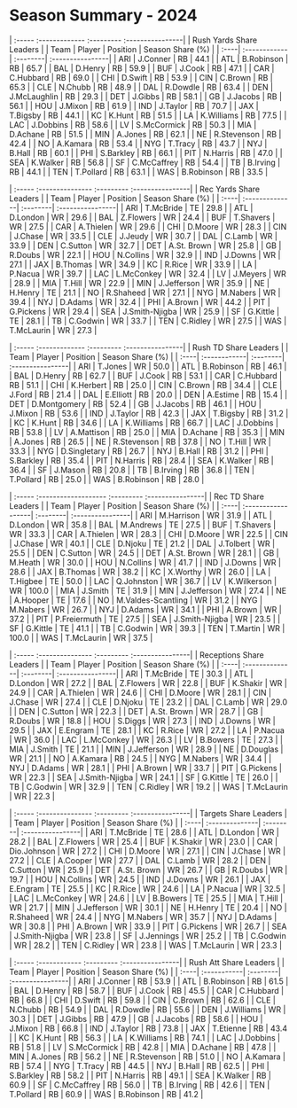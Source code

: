 # Season Summary - 2024

| :----- :------------- :--------- :----------------|
|              Rush Yards Share Leaders             |
| Team | Player       | Position | Season Share (%) |
| :----| :------------| :--------| :----------------|
| ARI  | J.Conner     | RB       | 44.1             |
| ATL  | B.Robinson   | RB       | 65.7             |
| BAL  | D.Henry      | RB       | 59.9             |
| BUF  | J.Cook       | RB       | 47.1             |
| CAR  | C.Hubbard    | RB       | 69.0             |
| CHI  | D.Swift      | RB       | 53.9             |
| CIN  | C.Brown      | RB       | 65.3             |
| CLE  | N.Chubb      | RB       | 48.9             |
| DAL  | R.Dowdle     | RB       | 63.4             |
| DEN  | J.McLaughlin | RB       | 29.3             |
| DET  | J.Gibbs      | RB       | 58.1             |
| GB   | J.Jacobs     | RB       | 56.1             |
| HOU  | J.Mixon      | RB       | 61.9             |
| IND  | J.Taylor     | RB       | 70.7             |
| JAX  | T.Bigsby     | RB       | 44.1             |
| KC   | K.Hunt       | RB       | 51.5             |
| LA   | K.Williams   | RB       | 77.5             |
| LAC  | J.Dobbins    | RB       | 58.6             |
| LV   | S.McCormick  | RB       | 50.3             |
| MIA  | D.Achane     | RB       | 51.5             |
| MIN  | A.Jones      | RB       | 62.1             |
| NE   | R.Stevenson  | RB       | 42.4             |
| NO   | A.Kamara     | RB       | 53.4             |
| NYG  | T.Tracy      | RB       | 43.7             |
| NYJ  | B.Hall       | RB       | 60.1             |
| PHI  | S.Barkley    | RB       | 66.1             |
| PIT  | N.Harris     | RB       | 47.0             |
| SEA  | K.Walker     | RB       | 56.8             |
| SF   | C.McCaffrey  | RB       | 54.4             |
| TB   | B.Irving     | RB       | 44.1             |
| TEN  | T.Pollard    | RB       | 63.1             |
| WAS  | B.Robinson   | RB       | 33.5             |

| :----- :--------------- :--------- :----------------|
|               Rec Yards Share Leaders               |
| Team | Player         | Position | Season Share (%) |
| :----| :--------------| :--------| :----------------|
| ARI  | T.McBride      | TE       | 29.8             |
| ATL  | D.London       | WR       | 29.6             |
| BAL  | Z.Flowers      | WR       | 24.4             |
| BUF  | T.Shavers      | WR       | 27.5             |
| CAR  | A.Thielen      | WR       | 29.6             |
| CHI  | D.Moore        | WR       | 28.3             |
| CIN  | J.Chase        | WR       | 33.5             |
| CLE  | J.Jeudy        | WR       | 30.7             |
| DAL  | C.Lamb         | WR       | 33.9             |
| DEN  | C.Sutton       | WR       | 32.7             |
| DET  | A.St. Brown    | WR       | 25.8             |
| GB   | R.Doubs        | WR       | 22.1             |
| HOU  | N.Collins      | WR       | 32.9             |
| IND  | J.Downs        | WR       | 27.1             |
| JAX  | B.Thomas       | WR       | 34.9             |
| KC   | R.Rice         | WR       | 33.9             |
| LA   | P.Nacua        | WR       | 39.7             |
| LAC  | L.McConkey     | WR       | 32.4             |
| LV   | J.Meyers       | WR       | 28.9             |
| MIA  | T.Hill         | WR       | 22.9             |
| MIN  | J.Jefferson    | WR       | 35.9             |
| NE   | H.Henry        | TE       | 21.1             |
| NO   | R.Shaheed      | WR       | 27.1             |
| NYG  | M.Nabers       | WR       | 39.4             |
| NYJ  | D.Adams        | WR       | 32.4             |
| PHI  | A.Brown        | WR       | 44.2             |
| PIT  | G.Pickens      | WR       | 29.4             |
| SEA  | J.Smith-Njigba | WR       | 25.9             |
| SF   | G.Kittle       | TE       | 28.1             |
| TB   | C.Godwin       | WR       | 33.7             |
| TEN  | C.Ridley       | WR       | 27.5             |
| WAS  | T.McLaurin     | WR       | 27.3             |

| :----- :------------- :--------- :----------------|
|               Rush TD Share Leaders               |
| Team | Player       | Position | Season Share (%) |
| :----| :------------| :--------| :----------------|
| ARI  | T.Jones      | WR       | 50.0             |
| ATL  | B.Robinson   | RB       | 46.1             |
| BAL  | D.Henry      | RB       | 62.7             |
| BUF  | J.Cook       | RB       | 53.1             |
| CAR  | C.Hubbard    | RB       | 51.1             |
| CHI  | K.Herbert    | RB       | 25.0             |
| CIN  | C.Brown      | RB       | 34.4             |
| CLE  | J.Ford       | RB       | 21.4             |
| DAL  | E.Elliott    | RB       | 20.0             |
| DEN  | A.Estime     | RB       | 15.4             |
| DET  | D.Montgomery | RB       | 52.4             |
| GB   | J.Jacobs     | RB       | 46.1             |
| HOU  | J.Mixon      | RB       | 53.6             |
| IND  | J.Taylor     | RB       | 42.3             |
| JAX  | T.Bigsby     | RB       | 31.2             |
| KC   | K.Hunt       | RB       | 34.6             |
| LA   | K.Williams   | RB       | 66.7             |
| LAC  | J.Dobbins    | RB       | 53.8             |
| LV   | A.Mattison   | RB       | 25.0             |
| MIA  | D.Achane     | RB       | 35.3             |
| MIN  | A.Jones      | RB       | 26.5             |
| NE   | R.Stevenson  | RB       | 37.8             |
| NO   | T.Hill       | WR       | 33.3             |
| NYG  | D.Singletary | RB       | 26.7             |
| NYJ  | B.Hall       | RB       | 31.2             |
| PHI  | S.Barkley    | RB       | 35.4             |
| PIT  | N.Harris     | RB       | 28.4             |
| SEA  | K.Walker     | RB       | 36.4             |
| SF   | J.Mason      | RB       | 20.8             |
| TB   | B.Irving     | RB       | 36.8             |
| TEN  | T.Pollard    | RB       | 25.0             |
| WAS  | B.Robinson   | RB       | 28.0             |

| :----- :------------------- :--------- :----------------|
|                   Rec TD Share Leaders                  |
| Team | Player             | Position | Season Share (%) |
| :----| :------------------| :--------| :----------------|
| ARI  | M.Harrison         | WR       | 31.9             |
| ATL  | D.London           | WR       | 35.8             |
| BAL  | M.Andrews          | TE       | 27.5             |
| BUF  | T.Shavers          | WR       | 33.3             |
| CAR  | A.Thielen          | WR       | 28.3             |
| CHI  | D.Moore            | WR       | 22.5             |
| CIN  | J.Chase            | WR       | 40.1             |
| CLE  | D.Njoku            | TE       | 21.2             |
| DAL  | J.Tolbert          | WR       | 25.5             |
| DEN  | C.Sutton           | WR       | 24.5             |
| DET  | A.St. Brown        | WR       | 28.1             |
| GB   | M.Heath            | WR       | 30.0             |
| HOU  | N.Collins          | WR       | 41.7             |
| IND  | J.Downs            | WR       | 28.6             |
| JAX  | B.Thomas           | WR       | 38.2             |
| KC   | X.Worthy           | WR       | 26.0             |
| LA   | T.Higbee           | TE       | 50.0             |
| LAC  | Q.Johnston         | WR       | 36.7             |
| LV   | K.Wilkerson        | WR       | 100.0            |
| MIA  | J.Smith            | TE       | 31.9             |
| MIN  | J.Jefferson        | WR       | 27.4             |
| NE   | A.Hooper           | TE       | 17.6             |
| NO   | M.Valdes-Scantling | WR       | 31.2             |
| NYG  | M.Nabers           | WR       | 26.7             |
| NYJ  | D.Adams            | WR       | 34.1             |
| PHI  | A.Brown            | WR       | 37.2             |
| PIT  | P.Freiermuth       | TE       | 27.5             |
| SEA  | J.Smith-Njigba     | WR       | 23.5             |
| SF   | G.Kittle           | TE       | 41.1             |
| TB   | C.Godwin           | WR       | 39.3             |
| TEN  | T.Martin           | WR       | 100.0            |
| WAS  | T.McLaurin         | WR       | 37.5             |

| :----- :--------------- :--------- :----------------|
|               Receptions Share Leaders              |
| Team | Player         | Position | Season Share (%) |
| :----| :--------------| :--------| :----------------|
| ARI  | T.McBride      | TE       | 30.3             |
| ATL  | D.London       | WR       | 27.2             |
| BAL  | Z.Flowers      | WR       | 22.8             |
| BUF  | K.Shakir       | WR       | 24.9             |
| CAR  | A.Thielen      | WR       | 24.6             |
| CHI  | D.Moore        | WR       | 28.1             |
| CIN  | J.Chase        | WR       | 27.4             |
| CLE  | D.Njoku        | TE       | 23.2             |
| DAL  | C.Lamb         | WR       | 29.0             |
| DEN  | C.Sutton       | WR       | 22.3             |
| DET  | A.St. Brown    | WR       | 28.7             |
| GB   | R.Doubs        | WR       | 18.8             |
| HOU  | S.Diggs        | WR       | 27.3             |
| IND  | J.Downs        | WR       | 29.5             |
| JAX  | E.Engram       | TE       | 28.1             |
| KC   | R.Rice         | WR       | 27.2             |
| LA   | P.Nacua        | WR       | 36.0             |
| LAC  | L.McConkey     | WR       | 26.3             |
| LV   | B.Bowers       | TE       | 27.3             |
| MIA  | J.Smith        | TE       | 21.1             |
| MIN  | J.Jefferson    | WR       | 28.9             |
| NE   | D.Douglas      | WR       | 21.1             |
| NO   | A.Kamara       | RB       | 24.5             |
| NYG  | M.Nabers       | WR       | 34.4             |
| NYJ  | D.Adams        | WR       | 28.1             |
| PHI  | A.Brown        | WR       | 33.7             |
| PIT  | G.Pickens      | WR       | 22.3             |
| SEA  | J.Smith-Njigba | WR       | 24.1             |
| SF   | G.Kittle       | TE       | 26.0             |
| TB   | C.Godwin       | WR       | 32.9             |
| TEN  | C.Ridley       | WR       | 19.2             |
| WAS  | T.McLaurin     | WR       | 22.3             |

| :----- :--------------- :--------- :----------------|
|                Targets Share Leaders                |
| Team | Player         | Position | Season Share (%) |
| :----| :--------------| :--------| :----------------|
| ARI  | T.McBride      | TE       | 28.6             |
| ATL  | D.London       | WR       | 28.2             |
| BAL  | Z.Flowers      | WR       | 25.4             |
| BUF  | K.Shakir       | WR       | 23.0             |
| CAR  | Dio.Johnson    | WR       | 27.2             |
| CHI  | D.Moore        | WR       | 27.1             |
| CIN  | J.Chase        | WR       | 27.2             |
| CLE  | A.Cooper       | WR       | 27.7             |
| DAL  | C.Lamb         | WR       | 28.2             |
| DEN  | C.Sutton       | WR       | 25.9             |
| DET  | A.St. Brown    | WR       | 26.7             |
| GB   | R.Doubs        | WR       | 19.7             |
| HOU  | N.Collins      | WR       | 24.5             |
| IND  | J.Downs        | WR       | 26.1             |
| JAX  | E.Engram       | TE       | 25.5             |
| KC   | R.Rice         | WR       | 24.6             |
| LA   | P.Nacua        | WR       | 32.5             |
| LAC  | L.McConkey     | WR       | 24.6             |
| LV   | B.Bowers       | TE       | 25.5             |
| MIA  | T.Hill         | WR       | 21.7             |
| MIN  | J.Jefferson    | WR       | 30.1             |
| NE   | H.Henry        | TE       | 20.4             |
| NO   | R.Shaheed      | WR       | 24.4             |
| NYG  | M.Nabers       | WR       | 35.7             |
| NYJ  | D.Adams        | WR       | 30.8             |
| PHI  | A.Brown        | WR       | 33.9             |
| PIT  | G.Pickens      | WR       | 26.7             |
| SEA  | J.Smith-Njigba | WR       | 23.8             |
| SF   | J.Jennings     | WR       | 25.2             |
| TB   | C.Godwin       | WR       | 28.2             |
| TEN  | C.Ridley       | WR       | 23.8             |
| WAS  | T.McLaurin     | WR       | 23.3             |

| :----- :------------ :--------- :----------------|
|              Rush Att Share Leaders              |
| Team | Player      | Position | Season Share (%) |
| :----| :-----------| :--------| :----------------|
| ARI  | J.Conner    | RB       | 53.9             |
| ATL  | B.Robinson  | RB       | 61.5             |
| BAL  | D.Henry     | RB       | 58.7             |
| BUF  | J.Cook      | RB       | 45.5             |
| CAR  | C.Hubbard   | RB       | 66.8             |
| CHI  | D.Swift     | RB       | 59.8             |
| CIN  | C.Brown     | RB       | 62.6             |
| CLE  | N.Chubb     | RB       | 54.9             |
| DAL  | R.Dowdle    | RB       | 55.6             |
| DEN  | J.Williams  | WR       | 30.3             |
| DET  | J.Gibbs     | RB       | 47.9             |
| GB   | J.Jacobs    | RB       | 58.6             |
| HOU  | J.Mixon     | RB       | 66.8             |
| IND  | J.Taylor    | RB       | 73.8             |
| JAX  | T.Etienne   | RB       | 43.4             |
| KC   | K.Hunt      | RB       | 56.3             |
| LA   | K.Williams  | RB       | 74.1             |
| LAC  | J.Dobbins   | RB       | 51.8             |
| LV   | S.McCormick | RB       | 42.8             |
| MIA  | D.Achane    | RB       | 47.8             |
| MIN  | A.Jones     | RB       | 56.2             |
| NE   | R.Stevenson | RB       | 51.0             |
| NO   | A.Kamara    | RB       | 57.4             |
| NYG  | T.Tracy     | RB       | 44.5             |
| NYJ  | B.Hall      | RB       | 62.5             |
| PHI  | S.Barkley   | RB       | 58.2             |
| PIT  | N.Harris    | RB       | 49.1             |
| SEA  | K.Walker    | RB       | 60.9             |
| SF   | C.McCaffrey | RB       | 56.0             |
| TB   | B.Irving    | RB       | 42.6             |
| TEN  | T.Pollard   | RB       | 60.9             |
| WAS  | B.Robinson  | RB       | 41.2             |

